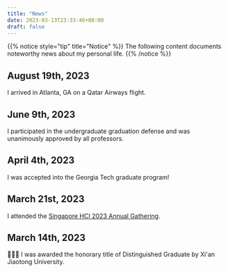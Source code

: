 ```yaml
---
title: "News"
date: 2023-03-13T23:33:46+08:00
draft: false
---
```


{{% notice style="tip" title="Notice" %}}
The following content documents noteworthy news about my personal life.
{{% /notice %}}

## August 19th, 2023

I arrived in Atlanta, GA on a Qatar Airways flight.

## June 9th, 2023

I participated in the undergraduate graduation defense and was unanimously approved by all professors.

## April 4th, 2023

I was accepted into the Georgia Tech graduate program!

## March 21st, 2023

I attended the [Singapore HCI 2023 Annual Gathering](https://sites.google.com/view/singaporehci2023/homepage).

## March 14th, 2023

🎉🎉🎉 I was awarded the honorary title of Distinguished Graduate by Xi'an Jiaotong University.
